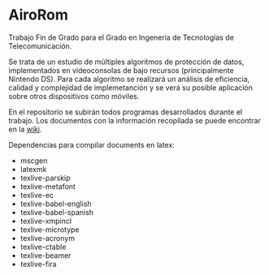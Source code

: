 AiroRom
=======

Trabajo Fin de Grado para el Grado en Ingenería de Tecnologías de Telecomunicación.

Se trata de un estudio de múltiples algoritmos de protección de datos, implementados en videoconsolas de bajo recursos (principalmente Nintendo DS).
Para cada algoritmo se realizará un análisis de eficiencia, calidad y complejidad de implemetanción y se verá su posible aplicación sobre otros dispositivos como móviles.

En el repositorio se subirán todos programas desarrollados durante el trabajo.
Los documentos con la información recopilada se puede encontrar en la
[wiki](https://github.com/pleonex/AiroRom/wiki).

Dependencias para compilar documents en latex:

- mscgen
- latexmk
- texlive-parskip
- texlive-metafont
- texlive-ec
- texlive-babel-english
- texlive-babel-spanish
- texlive-xmpincl
- texlive-microtype
- texlive-acronym
- texlive-ctable
- texlive-beamer
- texlive-fira
